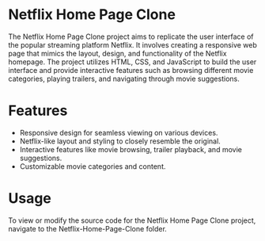 # Netflix Home Page Clone

The Netflix Home Page Clone project aims to replicate the user interface of the popular streaming platform Netflix. 
It involves creating a responsive web page that mimics the layout, design, and functionality of the Netflix homepage. 
The project utilizes HTML, CSS, and JavaScript to build the user interface and provide interactive features such as browsing different movie categories, playing trailers, and navigating through movie suggestions.

# Features
- Responsive design for seamless viewing on various devices.
- Netflix-like layout and styling to closely resemble the original.
- Interactive features like movie browsing, trailer playback, and movie suggestions.
- Customizable movie categories and content.

# Usage
To view or modify the source code for the Netflix Home Page Clone project, navigate to the Netflix-Home-Page-Clone folder.
